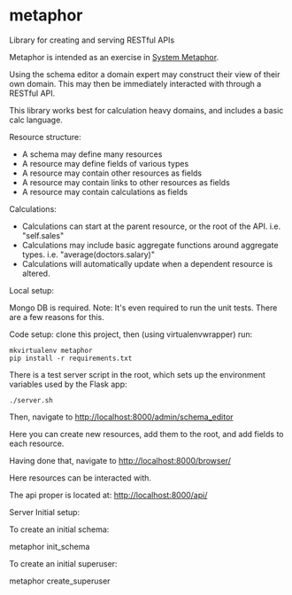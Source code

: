 # metaphor
Library for creating and serving RESTful APIs

Metaphor is intended as an exercise in [System Metaphor](https://wiki.c2.com/?SystemMetaphor).

Using the schema editor a domain expert may construct their view of their own domain.
This may then be immediately interacted with through a RESTful API.

This library works best for calculation heavy domains, and includes a basic calc language.

Resource structure:
 - A schema may define many resources
 - A resource may define fields of various types
 - A resource may contain other resources as fields
 - A resource may contain links to other resources as fields
 - A resource may contain calculations as fields

Calculations:
 - Calculations can start at the parent resource, or the root of the API. i.e. "self.sales"
 - Calculations may include basic aggregate functions around aggregate types. i.e. "average(doctors.salary)"
 - Calculations will automatically update when a dependent resource is altered.
 
Local setup:

Mongo DB is required. Note: It's even required to run the unit tests. There are a few reasons for this.

Code setup:
clone this project, then (using virtualenvwrapper) run:
```
mkvirtualenv metaphor
pip install -r requirements.txt
```
There is a test server script in the root, which sets up the environment variables used by the Flask app:
```
./server.sh
```
Then, navigate to [http://localhost:8000/admin/schema_editor](http://localhost:8000/admin/schema_editor)

Here you can create new resources, add them to the root, and add fields to each resource.

Having done that, navigate to [http://localhost:8000/browser/](http://localhost:8000/browser/)

Here resources can be interacted with.

The api proper is located at: [http://localhost:8000/api/](http://localhost:8000/api/)

Server Initial setup:

To create an initial schema:

metaphor init_schema

To create an initial superuser:

metaphor create_superuser
